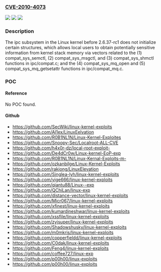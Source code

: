 ### [CVE-2010-4073](https://cve.mitre.org/cgi-bin/cvename.cgi?name=CVE-2010-4073)
![](https://img.shields.io/static/v1?label=Product&message=n%2Fa&color=blue)
![](https://img.shields.io/static/v1?label=Version&message=n%2Fa&color=blue)
![](https://img.shields.io/static/v1?label=Vulnerability&message=n%2Fa&color=brighgreen)

### Description

The ipc subsystem in the Linux kernel before 2.6.37-rc1 does not initialize certain structures, which allows local users to obtain potentially sensitive information from kernel stack memory via vectors related to the (1) compat_sys_semctl, (2) compat_sys_msgctl, and (3) compat_sys_shmctl functions in ipc/compat.c; and the (4) compat_sys_mq_open and (5) compat_sys_mq_getsetattr functions in ipc/compat_mq.c.

### POC

#### Reference
No POC found.

#### Github
- https://github.com/SecWiki/linux-kernel-exploits
- https://github.com/Al1ex/LinuxEelvation
- https://github.com/R0B1NL1N/Linux-Kernel-Exploites
- https://github.com/Snoopy-Sec/Localroot-ALL-CVE
- https://github.com/h4x0r-dz/local-root-exploit-
- https://github.com/De4dCr0w/Linux-kernel-EoP-exp
- https://github.com/R0B1NL1N/Linux-Kernal-Exploits-m-
- https://github.com/ozkanbilge/Linux-Kernel-Exploits
- https://github.com/rakjong/LinuxElevation
- https://github.com/Singlea-lyh/linux-kernel-exploits
- https://github.com/yige666/linux-kernel-exploits
- https://github.com/qiantu88/Linux--exp
- https://github.com/QChiLan/linux-exp
- https://github.com/distance-vector/linux-kernel-exploits
- https://github.com/Micr067/linux-kernel-exploits
- https://github.com/xfinest/linux-kernel-exploits
- https://github.com/kumardineshwar/linux-kernel-exploits
- https://github.com/xssfile/linux-kernel-exploits
- https://github.com/zyjsuper/linux-kernel-exploits
- https://github.com/Shadowshusky/linux-kernel-exploits
- https://github.com/m0mkris/linux-kernel-exploits
- https://github.com/copperfieldd/linux-kernel-exploits
- https://github.com/C0dak/linux-kernel-exploits
- https://github.com/Feng4/linux-kernel-exploits
- https://github.com/coffee727/linux-exp
- https://github.com/p00h00/linux-exploits
- https://github.com/p00h00/linux-exploits

